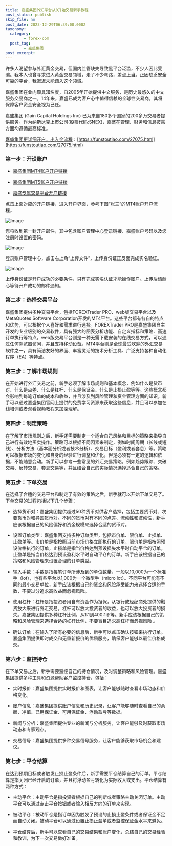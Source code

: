 ```yaml
---
title: 嘉盛集团外汇平台从0开始交易新手教程
post_status: publish
skip_file: no
post_date: 2023-12-29T06:39:00.000Z
taxonomy:
  category:
        - forex-com
  post_tag:
        - 嘉盛集团
post_excerpt: 
---
```

许多人渴望参与外汇黄金交易，但国内监管缺失导致黑平台泛滥，不少人因此受骗。我本人也曾寻求进入黄金交易领域，走了不少弯路，差点上当。正因缺乏安全可靠的平台，我迟迟未能踏入这个领域。

嘉盛集团在业内颇具知名度，自2005年开始提供中文服务，是历史最悠久的中文服务交易商之一。14年来，嘉盛已成为客户心中值得信赖的全球性交易商，其将保障客户资金安全视为己任。

嘉盛集团 (Gain Capital Holdings Inc) 已为来自180多个国家的200多万交易者提供服务。作为纳斯达克上市公司(股票代码:SNEX)，嘉盛在管理、财务和信息披露方面均遵循最高标准。

[嘉盛集团更详细开户，出入金流程](https://funstoutiao.com/27075.html)：[https://funstoutiao.com/27075.html](https://funstoutiao.com/27075.html)

### 第一步：开设账户

* [嘉盛集团MT4账户开户链接](https://s.ssgg.net/jsmt4)

* [嘉盛集团MT5账户开户链接](https://s.ssgg.net/jsmt5)

* [嘉盛专属交易平台开户链接](https://s.ssgg.net/js)

点击上面对应的开户链接，进入开户界面，参考下图“张三”的MT4账户开户流程。

![Image](https://prod-files-secure.s3.us-west-2.amazonaws.com/39ed1227-6d7d-4570-be36-9ccd4a2c4241/7a167aea-686b-400d-af59-4e18eb607a40/640.png?X-Amz-Algorithm=AWS4-HMAC-SHA256&X-Amz-Content-Sha256=UNSIGNED-PAYLOAD&X-Amz-Credential=ASIAZI2LB4663OORPVNQ%2F20250823%2Fus-west-2%2Fs3%2Faws4_request&X-Amz-Date=20250823T221309Z&X-Amz-Expires=3600&X-Amz-Security-Token=IQoJb3JpZ2luX2VjEN7%2F%2F%2F%2F%2F%2F%2F%2F%2F%2FwEaCXVzLXdlc3QtMiJGMEQCIENFccocT0C%2BJgnf2SX9lLpbNRTaBJGRsSyuRWdGjT0sAiB3xPUu3K1frToWXnYYu%2Bga80%2B1UypQbNB4bY9dH3BTtyr%2FAwg3EAAaDDYzNzQyMzE4MzgwNSIM6izs6mhaw%2BVOq1kSKtwDh8vMXnY2KxPHfHSIXWRB0tzo9CRVJz1OjeDxg1R9jgz4GigUcTkgVeX1Fv%2BfEfPzGjFOSAg9GHGzmYXxuIyL5TtXpw2RHRRXNbBl34eBVqmxvXtyWkQs2ie3Lpw21lUYjnEVaMa7TV2warY8bZii7zxCBuvpH1JrAe8WbhW0Ix41c2ZRjrnIeHf7sSjMxSv0fVe%2Fm7CWgQySuqVAoDO8%2FcK7Ew3co84zcsR3vaJgR684IPj2BkXczW5UbJxVp49p%2Bd91MlkF1Ms6teZPW4bNoXti%2Fbgq34SukD4O%2B0SXiZ3h0TJly9qULgpiwK1rPfIUP%2FKvX1EhFGeXRJee7YVG6u8VziWgZFbqMifVPmPYlaT9DFKW91WyUvxP8C%2F7kfVPYgfPWuWJnqqvy2oo2XrDAAnyGr%2FGyhxIGUNjXZJCu6DWT9CpjjQ7RdT5wZwHxyXUWNu39OjLq8laiYRHfjQkflUyYCaBAla1vL7MB8bpLuBj%2B2u53pMPGN2LU5ulee6r6p9wxyi6noDVaLh%2F8Wlc5sTWeT4FjvsSFI5fTP3pY%2BgxpAiKboE0KQZgvWLHSjxChohYO%2BGZfXh0xlQzHbN34sbvAikEMaDQ0LLHlrGFXB8ci38ciPYENhJeRDkwoeaoxQY6pgFtE2KnCg3CMng36V5Gt7D2cH5mrEoWqgPZWHRf57sf91PQftQVZOVErb5r4vdFuOkuB3g3O9NKlOwDNUb7DJ3bhJOvXiLzvQQARoJaom4aS8HedtxPO%2BnlE5tCH3IgHM9MbiGHXpASbFC3w4BSRpg%2Fq5FByvdFdnU8wp%2FzFZZha4XQQkCXM1UcLTBawGs51KHLuo4Cz%2B97GDxwvGTCwH4GY31v07bZ&X-Amz-Signature=b0898c56567fd871ad8da62209b01aa4531cf66b8e47fd17e114c070ea58f553&X-Amz-SignedHeaders=host&x-amz-checksum-mode=ENABLED&x-id=GetObject)

您将收到第一封开户邮件，其中包含账户管理中心登录链接、嘉盛账户号码以及您注册时设置的密码。

![Image](https://prod-files-secure.s3.us-west-2.amazonaws.com/39ed1227-6d7d-4570-be36-9ccd4a2c4241/eaa1c6b3-2877-4284-a0e1-530e222c27fb/image.png?X-Amz-Algorithm=AWS4-HMAC-SHA256&X-Amz-Content-Sha256=UNSIGNED-PAYLOAD&X-Amz-Credential=ASIAZI2LB4663OORPVNQ%2F20250823%2Fus-west-2%2Fs3%2Faws4_request&X-Amz-Date=20250823T221309Z&X-Amz-Expires=3600&X-Amz-Security-Token=IQoJb3JpZ2luX2VjEN7%2F%2F%2F%2F%2F%2F%2F%2F%2F%2FwEaCXVzLXdlc3QtMiJGMEQCIENFccocT0C%2BJgnf2SX9lLpbNRTaBJGRsSyuRWdGjT0sAiB3xPUu3K1frToWXnYYu%2Bga80%2B1UypQbNB4bY9dH3BTtyr%2FAwg3EAAaDDYzNzQyMzE4MzgwNSIM6izs6mhaw%2BVOq1kSKtwDh8vMXnY2KxPHfHSIXWRB0tzo9CRVJz1OjeDxg1R9jgz4GigUcTkgVeX1Fv%2BfEfPzGjFOSAg9GHGzmYXxuIyL5TtXpw2RHRRXNbBl34eBVqmxvXtyWkQs2ie3Lpw21lUYjnEVaMa7TV2warY8bZii7zxCBuvpH1JrAe8WbhW0Ix41c2ZRjrnIeHf7sSjMxSv0fVe%2Fm7CWgQySuqVAoDO8%2FcK7Ew3co84zcsR3vaJgR684IPj2BkXczW5UbJxVp49p%2Bd91MlkF1Ms6teZPW4bNoXti%2Fbgq34SukD4O%2B0SXiZ3h0TJly9qULgpiwK1rPfIUP%2FKvX1EhFGeXRJee7YVG6u8VziWgZFbqMifVPmPYlaT9DFKW91WyUvxP8C%2F7kfVPYgfPWuWJnqqvy2oo2XrDAAnyGr%2FGyhxIGUNjXZJCu6DWT9CpjjQ7RdT5wZwHxyXUWNu39OjLq8laiYRHfjQkflUyYCaBAla1vL7MB8bpLuBj%2B2u53pMPGN2LU5ulee6r6p9wxyi6noDVaLh%2F8Wlc5sTWeT4FjvsSFI5fTP3pY%2BgxpAiKboE0KQZgvWLHSjxChohYO%2BGZfXh0xlQzHbN34sbvAikEMaDQ0LLHlrGFXB8ci38ciPYENhJeRDkwoeaoxQY6pgFtE2KnCg3CMng36V5Gt7D2cH5mrEoWqgPZWHRf57sf91PQftQVZOVErb5r4vdFuOkuB3g3O9NKlOwDNUb7DJ3bhJOvXiLzvQQARoJaom4aS8HedtxPO%2BnlE5tCH3IgHM9MbiGHXpASbFC3w4BSRpg%2Fq5FByvdFdnU8wp%2FzFZZha4XQQkCXM1UcLTBawGs51KHLuo4Cz%2B97GDxwvGTCwH4GY31v07bZ&X-Amz-Signature=3284460eb89a8289b2ee6170d247bff9356ad9b783f3c9bb7299c92b33e7adc2&X-Amz-SignedHeaders=host&x-amz-checksum-mode=ENABLED&x-id=GetObject)

登录账户管理中心，点击右上角“上传文件”，上传身份证正反面完成实名验证。

![Image](https://prod-files-secure.s3.us-west-2.amazonaws.com/39ed1227-6d7d-4570-be36-9ccd4a2c4241/54090639-09fc-46b4-a135-e0289f707147/image.png?X-Amz-Algorithm=AWS4-HMAC-SHA256&X-Amz-Content-Sha256=UNSIGNED-PAYLOAD&X-Amz-Credential=ASIAZI2LB4663OORPVNQ%2F20250823%2Fus-west-2%2Fs3%2Faws4_request&X-Amz-Date=20250823T221309Z&X-Amz-Expires=3600&X-Amz-Security-Token=IQoJb3JpZ2luX2VjEN7%2F%2F%2F%2F%2F%2F%2F%2F%2F%2FwEaCXVzLXdlc3QtMiJGMEQCIENFccocT0C%2BJgnf2SX9lLpbNRTaBJGRsSyuRWdGjT0sAiB3xPUu3K1frToWXnYYu%2Bga80%2B1UypQbNB4bY9dH3BTtyr%2FAwg3EAAaDDYzNzQyMzE4MzgwNSIM6izs6mhaw%2BVOq1kSKtwDh8vMXnY2KxPHfHSIXWRB0tzo9CRVJz1OjeDxg1R9jgz4GigUcTkgVeX1Fv%2BfEfPzGjFOSAg9GHGzmYXxuIyL5TtXpw2RHRRXNbBl34eBVqmxvXtyWkQs2ie3Lpw21lUYjnEVaMa7TV2warY8bZii7zxCBuvpH1JrAe8WbhW0Ix41c2ZRjrnIeHf7sSjMxSv0fVe%2Fm7CWgQySuqVAoDO8%2FcK7Ew3co84zcsR3vaJgR684IPj2BkXczW5UbJxVp49p%2Bd91MlkF1Ms6teZPW4bNoXti%2Fbgq34SukD4O%2B0SXiZ3h0TJly9qULgpiwK1rPfIUP%2FKvX1EhFGeXRJee7YVG6u8VziWgZFbqMifVPmPYlaT9DFKW91WyUvxP8C%2F7kfVPYgfPWuWJnqqvy2oo2XrDAAnyGr%2FGyhxIGUNjXZJCu6DWT9CpjjQ7RdT5wZwHxyXUWNu39OjLq8laiYRHfjQkflUyYCaBAla1vL7MB8bpLuBj%2B2u53pMPGN2LU5ulee6r6p9wxyi6noDVaLh%2F8Wlc5sTWeT4FjvsSFI5fTP3pY%2BgxpAiKboE0KQZgvWLHSjxChohYO%2BGZfXh0xlQzHbN34sbvAikEMaDQ0LLHlrGFXB8ci38ciPYENhJeRDkwoeaoxQY6pgFtE2KnCg3CMng36V5Gt7D2cH5mrEoWqgPZWHRf57sf91PQftQVZOVErb5r4vdFuOkuB3g3O9NKlOwDNUb7DJ3bhJOvXiLzvQQARoJaom4aS8HedtxPO%2BnlE5tCH3IgHM9MbiGHXpASbFC3w4BSRpg%2Fq5FByvdFdnU8wp%2FzFZZha4XQQkCXM1UcLTBawGs51KHLuo4Cz%2B97GDxwvGTCwH4GY31v07bZ&X-Amz-Signature=b01475ac8cf9d22abe9edc820c8c1eb6d225530dd9bfe67e8f79ae6c0b406b31&X-Amz-SignedHeaders=host&x-amz-checksum-mode=ENABLED&x-id=GetObject)

上传身份证是开户成功的必要条件，只有完成实名认证才能操作账户。上传后请耐心等待开户成功的邮件通知。

### 第二步：选择交易平台

嘉盛集团提供多种交易平台，包括FOREXTrader PRO、web版交易平台以及MetaQuotes Software Corporation开发的MT4平台。这些平台都有各自的特点和优势，可以根据个人喜好和需求进行选择。FOREXTrader PRO是嘉盛集团自主开发的专业级别的交易软件，具有强大的图表分析功能、自定义指标和策略、高速订单执行等特点。web版交易平台则是一种无需下载安装的在线交易方式，可以通过任何浏览器访问，并且支持移动设备。MT4平台则是全球最受欢迎的外汇交易软件之一，具有简洁友好的界面、丰富灵活的技术分析工具、广泛支持各种自动化程序（EA）等特点。

### 第三步：了解市场规则

在开始进行外汇交易之前，新手必须了解市场规则和基本概念，例如什么是货币对、什么是点差、什么是杠杆、什么是保证金、什么是止损止盈等等。这些概念都会影响到每笔订单的成本和收益，并且涉及到风险管理和资金管理方面的知识。新手可以通过嘉盛集团官网上提供的免费学习资源来获取这些信息，并且可以参加在线培训或者观看视频教程来加深理解。

### 第四步：制定策略

在了解了市场规则之后，新手还需要制定一个适合自己风格和目标的策略来指导自己进行有效地买卖操作。策略可以根据不同因素来制定，例如时间周期（长线或短线）、分析方法（基本面分析或者技术分析）、交易目标（盈利或者套息）等。策略可以根据市场的变化和自身的经验进行调整和优化，但是必须有一定的逻辑和依据，不能随意变动。新手可以参考一些常见的外汇交易策略，例如趋势跟踪、突破交易、反转交易、套息交易等，并且结合自己的实际情况选择适合自己的策略。

### 第五步：下单交易

在选择了合适的交易平台和制定了有效的策略之后，新手就可以开始下单交易了。下单交易的过程包括以下几个步骤：

* 选择货币对：嘉盛集团提供超过50种货币对供客户选择，包括主要货币对、次要货币对和异国货币对。不同的货币对有不同的点差、流动性和波动性，新手应该根据自己的风险偏好和资金规模来选择合适的货币对。

* 设置订单类型：嘉盛集团支持多种订单类型，包括市价单、限价单、止损单、止盈单等。市价单是指按照当前市场价格立即执行的订单，限价单是指按照预设价格执行的订单，止损单是指当价格达到预设损失水平时自动平仓的订单，止盈单是指当价格达到预设盈利水平时自动平仓的订单。新手应该根据自己的策略和风险管理来设置合理的订单类型。

* 输入手数：手数是指每笔订单所涉及到的单位数量，一般以10,000为一个标准手（lot），也有些平台以1,000为一个微型手（micro lot）。不同平台可能有不同的最小交易单位，新手应该根据自己的资金和风险承受能力来选择合适的手数，不要过分追求高收益而忽视风险。

* 使用杠杆：杠杆是指投资者用自有资金作为担保，从银行或经纪商处提供的融资放大来进行外汇交易。杠杆可以放大投资者的收益，也可以放大投资者的损失。嘉盛集团提供多种杠杆比例，从1:1到400:1不等。新手应该根据自己的策略和风险管理来选择合适的杠杆比例，不要盲目追求高杠杆而忽视风险 。

* 确认订单：在输入了所有必要的信息后，新手可以点击确认按钮来执行订单。嘉盛集团提供即时成交和无重新报价的优质服务，确保客户能够以最佳价格成交。

### 第六步：监控持仓

在下单交易之后，新手需要监控自己的持仓情况，及时调整策略和风险管理。嘉盛集团提供多种工具和资源帮助客户监控持仓，包括：

* 实时报价：嘉盛集团提供实时报价和图表，让客户能够随时查看市场动态和价格变化。

* 账户信息：嘉盛集团提供账户信息和历史记录，让客户能够随时查看自己的余额、净值、已用保证金、可用保证金、浮动盈亏等数据。

* 新闻与分析：嘉盛集团提供专业的新闻与分析服务，让客户能够及时获取市场动态和专家观点。

* 交易信号：嘉盛集团提供多种交易信号服务，让客户能够获取市场机会和建议。

### 第七步：平仓结算

在达到预期目标或者触发止损止盈条件后，新手需要平仓结算自己的订单。平仓结算是指关闭已经开启的订单，并且将浮动盈亏转化为实际收入或支出。平仓结算有两种方式：

* 主动平仓：主动平仓是指投资者根据自己的判断或者策略主动关闭订单。主动平仓可以通过点击平仓按钮或者输入相反方向的订单来实现。

* 被动平仓：被动平仓是指订单因为触发了预设的止损止盈条件或者保证金不足而自动关闭。被动平仓可以通过设置止损止盈单或者监控保证金水平来避免。

* 平仓结算后，新手可以查看自己的交易结果和账户变化，总结自己的交易经验和教训，为下一次交易做好准备。